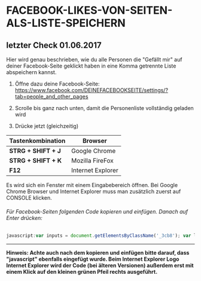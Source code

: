 # FACEBOOK-LIKES-VON-SEITEN-ALS-LISTE-SPEICHERN
## letzter Check 01.06.2017
Hier wird genau beschrieben, wie du alle Personen die "Gefällt mir" auf deiner Facebook-Seite geklickt haben in eine Komma getrennte Liste abspeichern kannst.

1. Öffne dazu deine Facebook-Seite: https://www.facebook.com/DEINEFACEBOOKSEITE/settings/?tab=people_and_other_pages

2. Scrolle bis ganz nach unten, damit die Personenliste vollständig geladen wird

3. Drücke jetzt (gleichzeitig)

Tastenkombination  | Browser
------------- | -------------
**STRG + SHIFT + J**  | Google Chrome
**STRG + SHIFT + K**  | Mozilla FireFox
**F12**  | Internet Explorer

Es wird sich ein Fenster mit einem Eingabebereich öffnen. 
Bei Google Chrome Browser und Internet Explorer muss man zusätzlich zuerst auf CONSOLE klicken.

###### Für Facebook-Seiten folgenden Code kopieren und einfügen. Danach auf Enter drücken:
```javascript
javascript:var inputs = document.getElementsByClassName('_3cb8'); var liste = []; for(var i=0; i<inputs.length;i++) { liste.push(inputs[i].innerText) }; liste.toString();
```

***

**Hinweis: Achte auch nach dem kopieren und einfügen bitte darauf, dass "javascript" ebenfalls eingefügt wurde. Beim Internet Explorer Logo Internet Explorer wird der Code (bei älteren Versionen) außerdem erst mit einem Klick auf den kleinen grünen Pfeil rechts ausgeführt.**
